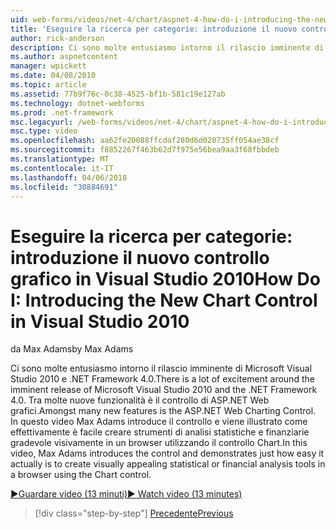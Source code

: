 ```yaml
---
uid: web-forms/videos/net-4/chart/aspnet-4-how-do-i-introducing-the-new-chart-control-in-visual-studio-2010
title: 'Eseguire la ricerca per categorie: introduzione il nuovo controllo grafico in Visual Studio 2010 | Documenti Microsoft'
author: rick-anderson
description: Ci sono molte entusiasmo intorno il rilascio imminente di Microsoft Visual Studio 2010 e .NET Framework 4.0. Tra molte nuove funzionalità è ASP.NET...
ms.author: aspnetcontent
manager: wpickett
ms.date: 04/08/2010
ms.topic: article
ms.assetid: 77b9f76c-0c38-4525-bf1b-581c19e127ab
ms.technology: dotnet-webforms
ms.prod: .net-framework
msc.legacyurl: /web-forms/videos/net-4/chart/aspnet-4-how-do-i-introducing-the-new-chart-control-in-visual-studio-2010
msc.type: video
ms.openlocfilehash: aa62fe20088ffcdaf280d6d020735ff054ae38cf
ms.sourcegitcommit: f8852267f463b62d7f975e56bea9aa3f68fbbdeb
ms.translationtype: MT
ms.contentlocale: it-IT
ms.lasthandoff: 04/06/2018
ms.locfileid: "30884691"
---
```

<a name="how-do-i-introducing-the-new-chart-control-in-visual-studio-2010"></a><span data-ttu-id="26e4e-104">Eseguire la ricerca per categorie: introduzione il nuovo controllo grafico in Visual Studio 2010</span><span class="sxs-lookup"><span data-stu-id="26e4e-104">How Do I: Introducing the New Chart Control in Visual Studio 2010</span></span>
====================
<span data-ttu-id="26e4e-105">da Max Adams</span><span class="sxs-lookup"><span data-stu-id="26e4e-105">by Max Adams</span></span>

<span data-ttu-id="26e4e-106">Ci sono molte entusiasmo intorno il rilascio imminente di Microsoft Visual Studio 2010 e .NET Framework 4.0.</span><span class="sxs-lookup"><span data-stu-id="26e4e-106">There is a lot of excitement around the imminent release of Microsoft Visual Studio 2010 and the .NET Framework 4.0.</span></span> <span data-ttu-id="26e4e-107">Tra molte nuove funzionalità è il controllo di ASP.NET Web grafici.</span><span class="sxs-lookup"><span data-stu-id="26e4e-107">Amongst many new features is the ASP.NET Web Charting Control.</span></span> <span data-ttu-id="26e4e-108">In questo video Max Adams introduce il controllo e viene illustrato come effettivamente è facile creare strumenti di analisi statistiche e finanziarie gradevole visivamente in un browser utilizzando il controllo Chart.</span><span class="sxs-lookup"><span data-stu-id="26e4e-108">In this video, Max Adams introduces the control and demonstrates just how easy it actually is to create visually appealing statistical or financial analysis tools in a browser using the Chart control.</span></span>

[<span data-ttu-id="26e4e-109">&#9654;Guardare video (13 minuti)</span><span class="sxs-lookup"><span data-stu-id="26e4e-109">&#9654; Watch video (13 minutes)</span></span>](https://channel9.msdn.com/Blogs/ASP-NET-Site-Videos/aspnet-4-how-do-i-introducing-the-new-chart-control-in-visual-studio-2010)

> [!div class="step-by-step"]
> [<span data-ttu-id="26e4e-110">Precedente</span><span class="sxs-lookup"><span data-stu-id="26e4e-110">Previous</span></span>](aspnet-4-quick-hit-chart-control.md)
